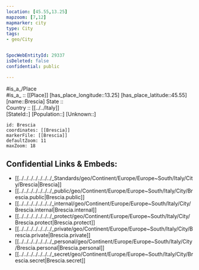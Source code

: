 ```yaml
---
location: [45.55,13.25] 
mapzoom: [7,12] 
mapmarker: city 
type: City
tags:
- geo/City


SpocWebEntityId: 29337
isDeleted: false
confidential: public

---
```

#is_a_/Place  
#is_a_ :: [[Place]] 
[has_place_longitude::13.25] 
[has_place_latitude::45.55] 
[name::Brescia] 
State ::  
Country :: [[../../Italy]]  
[StateId::] 
[Population::] 
[Unknown::] 


```leaflet
id: Brescia
coordinates: [[Brescia]] 
markerFile: [[Brescia]] 
defaultZoom: 11 
maxZoom: 18
```


## Confidential Links & Embeds: 
- [[../../../../../../../_Standards/geo/Continent/Europe/Europe~South/Italy/City/Brescia|Brescia]] 
- [[../../../../../../../_public/geo/Continent/Europe/Europe~South/Italy/City/Brescia.public|Brescia.public]] 
- [[../../../../../../../_internal/geo/Continent/Europe/Europe~South/Italy/City/Brescia.internal|Brescia.internal]] 
- [[../../../../../../../_protect/geo/Continent/Europe/Europe~South/Italy/City/Brescia.protect|Brescia.protect]] 
- [[../../../../../../../_private/geo/Continent/Europe/Europe~South/Italy/City/Brescia.private|Brescia.private]] 
- [[../../../../../../../_personal/geo/Continent/Europe/Europe~South/Italy/City/Brescia.personal|Brescia.personal]] 
- [[../../../../../../../_secret/geo/Continent/Europe/Europe~South/Italy/City/Brescia.secret|Brescia.secret]] 
